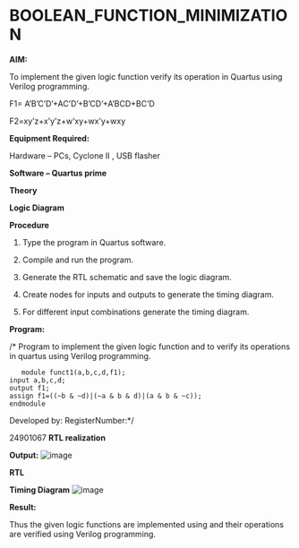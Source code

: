 # BOOLEAN_FUNCTION_MINIMIZATION

**AIM:**

To implement the given logic function verify its operation in Quartus using Verilog programming.

F1= A’B’C’D’+AC’D’+B’CD’+A’BCD+BC’D 

F2=xy’z+x’y’z+w’xy+wx’y+wxy

**Equipment Required:**

Hardware – PCs, Cyclone II , USB flasher

**Software – Quartus prime**

**Theory**

**Logic Diagram**

**Procedure**

1.	Type the program in Quartus software.

2.	Compile and run the program.

3.	Generate the RTL schematic and save the logic diagram.

4.	Create nodes for inputs and outputs to generate the timing diagram.

5.	For different input combinations generate the timing diagram.


**Program:**

/* Program to implement the given logic function and to verify its operations in quartus using Verilog programming. 
```
   module funct1(a,b,c,d,f1);
input a,b,c,d;
output f1;
assign f1=((~b & ~d)|(~a & b & d)|(a & b & ~c));
endmodule
```
Developed by: RegisterNumber:*/

24901067
**RTL realization**

**Output:**
![image](https://github.com/user-attachments/assets/67e73125-5dc0-4a01-963d-8b7128f332e8)

**RTL**

**Timing Diagram**
![image](https://github.com/user-attachments/assets/ee350c99-0e11-47aa-84ae-f6600abe4116)

**Result:**

Thus the given logic functions are implemented using and their operations are verified using Verilog programming.

